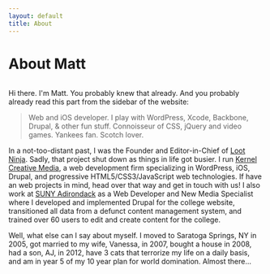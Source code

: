 ```yaml
---
layout: default
title: About
---
```


<div class="post">
	<h1 class="pageTitle">About Matt</h1>
	<img src="{{ '/assets/img/santa-monica-pier.jpg' | prepend: site.baseurl }}" alt=""> 
	<p class="intro">Hi there. I'm Matt. You probably knew that already. And you probably already read this part from the sidebar of the website:</p>
    <blockquote><p>Web and iOS developer. I play with WordPress, Xcode, Backbone, Drupal, & other fun stuff. Connoisseur of CSS, jQuery and video games. Yankees fan. Scotch lover.</p></blockquote>
    <p>In a not-too-distant past, I was the Founder and Editor-in-Chief of <a href="http://loot-ninja.com" target="_blank">Loot Ninja</a>. Sadly, that project shut down as things in life got busier. I run <a href="http://www.kernelcreativemedia.com" target="_blank">Kernel Creative Media</a>, a web development firm specializing in WordPress, iOS, Drupal, and progressive HTML5/CSS3/JavaScript web technologies. If have an web projects in mind, head over that way and get in touch with us! I also work at <a href="http://sunyacc.edu">SUNY Adirondack</a> as a Web Developer and New Media Specialist where I developed and implemented Drupal for the college website, transitioned all data from a defunct content management system, and trained over 60 users to edit and create content for the college.</p>
    <p>Well, what else can I say about myself. I moved to Saratoga Springs, NY in 2005, got married to my wife, Vanessa, in 2007, bought a house in 2008, had a son, AJ, in 2012, have 3 cats that terrorize my life on a daily basis, and am in year 5 of my 10 year plan for world domination. Almost there...</p>
</div>
